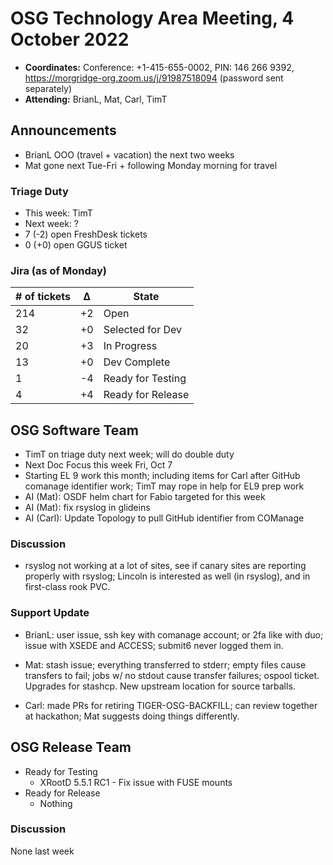 # OSG Technology Area Meeting, 4 October 2022

-   **Coordinates:** Conference: +1-415-655-0002, PIN: 146 266 9392,
    <https://morgridge-org.zoom.us/j/91987518094> (password sent separately)
-   **Attending:** BrianL, Mat, Carl, TimT

## Announcements

-   BrianL OOO (travel + vacation) the next two weeks
-   Mat gone next Tue-Fri + following Monday morning for travel

### Triage Duty

-   This week: TimT
-   Next week: ?
-   7 (-2) open FreshDesk tickets
-   0 (+0) open GGUS ticket

### Jira (as of Monday)

| # of tickets | &Delta; | State             |
|--------------|---------|-------------------|
| 214          | +2      | Open              |
| 32           | +0      | Selected for Dev  |
| 20           | +3      | In Progress       |
| 13           | +0      | Dev Complete      |
| 1            | -4      | Ready for Testing |
| 4            | +4      | Ready for Release |

## OSG Software Team

-  TimT on triage duty next week; will do double duty
-  Next Doc Focus this week Fri, Oct 7
-  Starting EL 9 work this month; including items for Carl after GitHub comanage identifier work; TimT may rope in help for EL9 prep work
-  AI (Mat): OSDF helm chart for Fabio targeted for this week
-  AI (Mat): fix rsyslog in glideins
-  AI (Carl): Update Topology to pull GitHub identifier from COManage

### Discussion

-  rsyslog not working at a lot of sites, see if canary sites are reporting
properly with rsyslog; Lincoln is interested as well (in rsyslog), and in
first-class rook PVC.

### Support Update

- BrianL: user issue, ssh key with comanage account; or 2fa like with duo;
  issue with XSEDE and ACCESS; submit6 never logged them in.

- Mat: stash issue; everything transferred to stderr;
  empty files cause transfers to fail;
  jobs w/ no stdout cause transfer failures; ospool ticket.
  Upgrades for stashcp.
  New upstream location for source tarballs.

- Carl: made PRs for retiring TIGER-OSG-BACKFILL;
  can review together at hackathon; Mat suggests doing things differently.


## OSG Release Team

-   Ready for Testing
    -   XRootD 5.5.1 RC1 - Fix issue with FUSE mounts
-   Ready for Release
    -   Nothing

### Discussion

None last week
